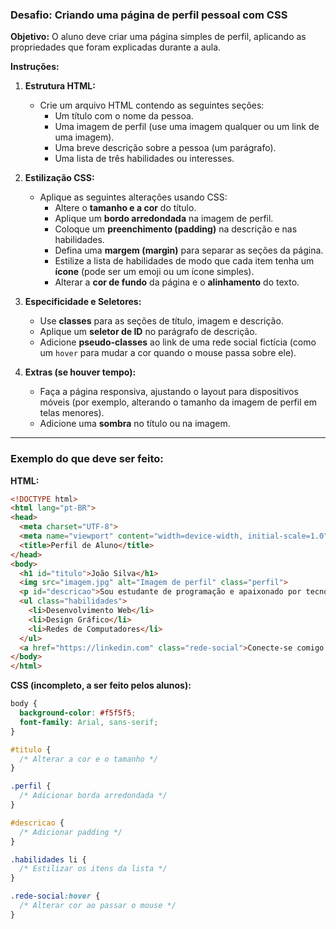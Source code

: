 
### **Desafio: Criando uma página de perfil pessoal com CSS**

**Objetivo:** O aluno deve criar uma página simples de perfil, aplicando as propriedades que foram explicadas durante a aula.

**Instruções:**
1. **Estrutura HTML:**
   - Crie um arquivo HTML contendo as seguintes seções:
     - Um título com o nome da pessoa.
     - Uma imagem de perfil (use uma imagem qualquer ou um link de uma imagem).
     - Uma breve descrição sobre a pessoa (um parágrafo).
     - Uma lista de três habilidades ou interesses.
   
2. **Estilização CSS:**
   - Aplique as seguintes alterações usando CSS:
     - Altere o **tamanho e a cor** do título.
     - Aplique um **bordo arredondada** na imagem de perfil.
     - Coloque um **preenchimento (padding)** na descrição e nas habilidades.
     - Defina uma **margem (margin)** para separar as seções da página.
     - Estilize a lista de habilidades de modo que cada item tenha um **ícone** (pode ser um emoji ou um ícone simples).
     - Alterar a **cor de fundo** da página e o **alinhamento** do texto.
   
3. **Especificidade e Seletores:**
   - Use **classes** para as seções de título, imagem e descrição.
   - Aplique um **seletor de ID** no parágrafo de descrição.
   - Adicione **pseudo-classes** ao link de uma rede social fictícia (como um `hover` para mudar a cor quando o mouse passa sobre ele).

4. **Extras (se houver tempo):**
   - Faça a página responsiva, ajustando o layout para dispositivos móveis (por exemplo, alterando o tamanho da imagem de perfil em telas menores).
   - Adicione uma **sombra** no título ou na imagem.

---

### **Exemplo do que deve ser feito:**

**HTML:**
```html
<!DOCTYPE html>
<html lang="pt-BR">
<head>
  <meta charset="UTF-8">
  <meta name="viewport" content="width=device-width, initial-scale=1.0">
  <title>Perfil de Aluno</title>
</head>
<body>
  <h1 id="titulo">João Silva</h1>
  <img src="imagem.jpg" alt="Imagem de perfil" class="perfil">
  <p id="descricao">Sou estudante de programação e apaixonado por tecnologia!</p>
  <ul class="habilidades">
    <li>Desenvolvimento Web</li>
    <li>Design Gráfico</li>
    <li>Redes de Computadores</li>
  </ul>
  <a href="https://linkedin.com" class="rede-social">Conecte-se comigo!</a>
</body>
</html>
```

**CSS (incompleto, a ser feito pelos alunos):**
```css
body {
  background-color: #f5f5f5;
  font-family: Arial, sans-serif;
}

#titulo {
  /* Alterar a cor e o tamanho */
}

.perfil {
  /* Adicionar borda arredondada */
}

#descricao {
  /* Adicionar padding */
}

.habilidades li {
  /* Estilizar os itens da lista */
}

.rede-social:hover {
  /* Alterar cor ao passar o mouse */
}
```
